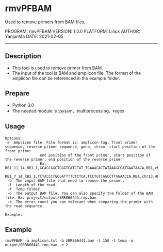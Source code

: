 rmvPFBAM
===========================
Used to remove primers from BAM files.

PROGRAM: rmvPFBAM
VERSION: 1.0.0
PLATFORM: Linux
AUTHOR: YanjunMa
DATE: 2021-02-05
****	


## Description
* This tool is used to remove primer from BAM.
* The input of the tool is BAM and amplicon file. The format of the amplicon file can be referenced in the example folder.

## Prepare
* Python 3.0
* The needed module is :pysam、multiprocessing、regex


## Usage
```
Options：
-a  Amplicon file. File format is: amplicon tag, front primer sequence, reverse primer sequence, gene, chrom, start position of the front primer
                end position of the front primer, start position of the reverse primer, end position of the reverse primer
                Ex: RB1_11_14_RB1_1,GCAGCAGCTGGGTCATCTAT,TGAAACACTATAAAGCCATGAATAACA,RB1,chr13,48942506,48942526,48942776,48942803
                    RB1_7_14_RB1_1,TCTACCCTGCGATTTTCTCTCA,TCCTGTCAGCCTTAGAACCA,RB1,chr13,48934079,48934101,48934338,48934358
 -b  The input BAM file that need to remove the primer.
 -l  Length of the read.
 -t  Temp folder.
 -o  The output BAM file. You can also specify the folder of the BAM file. Ex: project/output/SRR866441.rmp.bam
 -e  The error count you can tolerant when comparing the primer with the read sequence.

Example: 

```

## Example
```
rmvPFBAM -a amplicon.txt -b SRR866441.bam -l 150 -t temp -o output/SRR866441.rmp.bam -e 2
```

